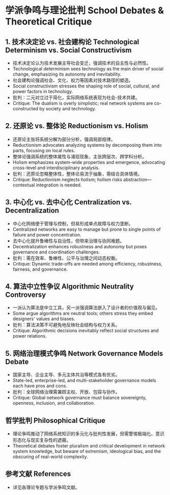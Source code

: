 # 学派争鸣与理论批判 School Debates & Theoretical Critique

## 1. 技术决定论 vs. 社会建构论 Technological Determinism vs. Social Constructivism

- 技术决定论认为技术发展主导社会变迁，强调技术的自主性与必然性。
- Technological determinism sees technology as the main driver of social change, emphasizing its autonomy and inevitability.
- 社会建构论强调社会、文化、权力等因素对技术路径的塑造。
- Social constructivism stresses the shaping role of social, cultural, and power factors in technology.
- 批判：二元对立过于简化，实际网络系统表现为社会-技术共建。
- Critique: The dualism is overly simplistic; real network systems are co-constructed by society and technology.

## 2. 还原论 vs. 整体论 Reductionism vs. Holism

- 还原论主张将系统分解为部分分析，强调局部规律。
- Reductionism advocates analyzing systems by decomposing them into parts, focusing on local rules.
- 整体论强调系统的整体属性与涌现现象，主张跨层次、跨学科分析。
- Holism emphasizes system-wide properties and emergence, advocating cross-level and interdisciplinary analysis.
- 批判：还原论忽略整体性，整体论易流于抽象，需结合具体情境。
- Critique: Reductionism neglects holism; holism risks abstraction—contextual integration is needed.

## 3. 中心化 vs. 去中心化 Centralization vs. Decentralization

- 中心化网络便于管理与控制，但易形成单点故障与权力垄断。
- Centralized networks are easy to manage but prone to single points of failure and power concentration.
- 去中心化提升鲁棒性与自治性，但带来治理与协同难题。
- Decentralization enhances robustness and autonomy but poses governance and coordination challenges.
- 批判：需在效率、鲁棒性、公平与治理之间动态权衡。
- Critique: Dynamic trade-offs are needed among efficiency, robustness, fairness, and governance.

## 4. 算法中立性争议 Algorithmic Neutrality Controversy

- 一派认为算法是中立工具，另一派强调算法嵌入了设计者的价值观与偏见。
- Some argue algorithms are neutral tools; others stress they embed designers' values and biases.
- 批判：算法决策不可避免地反映社会结构与权力关系。
- Critique: Algorithmic decisions inevitably reflect social structures and power relations.

## 5. 网络治理模式争鸣 Network Governance Models Debate

- 国家主导、企业主导、多元主体共治等模式各有优劣。
- State-led, enterprise-led, and multi-stakeholder governance models each have pros and cons.
- 批判：全球网络治理需兼顾主权、开放、包容与协作。
- Critique: Global network governance must balance sovereignty, openness, inclusion, and collaboration.

## 哲学批判 Philosophical Critique

- 理论争鸣推动了网络系统知识的多元化与批判性发展，但需警惕极端化、意识形态化与现实复杂性的遮蔽。
- Theoretical debates foster pluralism and critical development in network system knowledge, but beware of extremism, ideological bias, and the obscuring of real-world complexity.

## 参考文献 References

- 详见各理论专题与学派争鸣文献。
